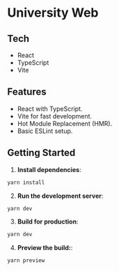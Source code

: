 # University Web

## Tech
- React
- TypeScript
- Vite

## Features
- React with TypeScript.
- Vite for fast development.
- Hot Module Replacement (HMR).
- Basic ESLint setup.

## Getting Started

1. **Install dependencies**:
  ```bash
  yarn install
  ```

2. **Run the development server**:
  ```bash
  yarn dev
  ```

3. **Build for production**:
  ```bash
  yarn dev
  ```

4. **Preview the build:**:
  ```bash
  yarn preview
  ```
